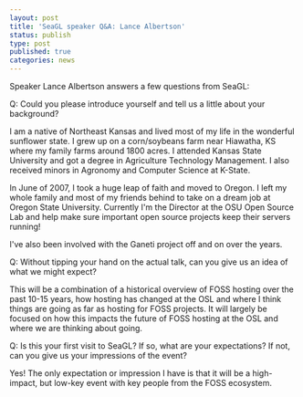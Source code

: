 ```yaml
---
layout: post
title: 'SeaGL speaker Q&A: Lance Albertson'
status: publish
type: post
published: true
categories: news
---
```


Speaker Lance Albertson answers a few questions from SeaGL:

Q: Could you please introduce yourself and tell us a little about your
background?

I am a native of Northeast Kansas and lived most of my life in the wonderful
sunflower state. I grew up on a corn/soybeans farm near Hiawatha, KS where my
family farms around 1800 acres. I attended Kansas State University and got a
degree in Agriculture Technology Management. I also received minors in
Agronomy and Computer Science at K-State.

In June of 2007, I took a huge leap of faith and moved to Oregon. I left my
whole family and most of my friends behind to take on a dream job at Oregon
State University. Currently I'm the Director at the OSU Open Source Lab and
help make sure important open source projects keep their servers running!

I've also been involved with the Ganeti project off and on over the years.

Q: Without tipping your hand on the actual talk, can you give us an
idea of what we might expect?

This will be a combination of a historical overview of FOSS hosting over
the past 10-15 years, how hosting has changed at the OSL and where I think
things are going as far as hosting for FOSS projects. It will largely be
focused on how this impacts the future of FOSS hosting at the OSL and where we
are thinking about going.

Q: Is this your first visit to SeaGL? If so, what are your expectations? If
not, can you give us your impressions of the event?

Yes! The only expectation or impression I have is that it will be a high-impact,
but low-key event with key people from the FOSS ecosystem.
